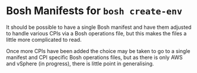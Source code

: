 # Bosh Manifests for `bosh create-env`

It should be possible to have a single Bosh manifest and have them adjusted to handle various CPIs via a Bosh operations file, but this makes the files a little more complicated to read.

Once more CPIs have been added the choice may be taken to go to a single manifest and CPI specific Bosh operations files, but as there is only AWS and vSphere (in progress), there is little point in generalising.
